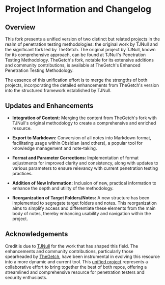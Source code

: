 # Project Information and Changelog

## Overview

This fork presents a unified version of two distinct but related projects in the realm of penetration testing methodologies: the original work by TJNull and the significant fork led by TheGetch. The original project by TJNull, known for its comprehensive approach, can be found at TJNull's Penetration Testing Methodology. TheGetch's fork, notable for its extensive additions and community contributions, is available at TheGetch's Enhanced Penetration Testing Methodology.

The essence of this unification effort is to merge the strengths of both projects, incorporating the detailed enhancements from TheGetch's version into the structured framework established by TJNull.

## Updates and Enhancements

- **Integration of Content:** Merging the content from TheGetch's fork with TJNull's original methodology to create a comprehensive and enriched resource.

- **Export to Markdown:** Conversion of all notes into Markdown format, facilitating usage within Obsidian (and others), a popular tool for knowledge management and note-taking.

- **Format and Parameter Corrections:** Implementation of format adjustments for improved clarity and consistency, along with updates to various parameters to ensure relevancy with current penetration testing practices.

- **Addition of New Information:** Inclusion of new, practical information to enhance the depth and utility of the methodology.

- **Reorganization of Target Folders/Notes:** A new structure has been implemented to segregate target folders and notes. This reorganization aims to simplify access and differentiate these elements from the main body of notes, thereby enhancing usability and navigation within the project.

## Acknowledgements

Credit is due to [TJNull](https://github.com/tjnull/TJ-JPT) for the work that has shaped this field. The enhancements and community contributions, particularly those spearheaded by [TheGetch](https://github.com/TheGetch/Penetration-Testing-Methodology), have been instrumental in evolving this resource into a more dynamic and current tool. This [unified project](https://github.com/shr3kull/Penetraion-Testing-Methodology) represents a collaborative effort to bring together the best of both repos, offering a streamlined and comprehensive resource for penetration testers and security enthusiasts.
